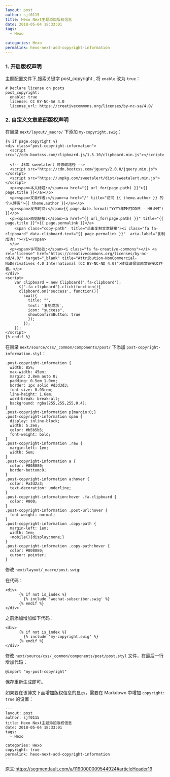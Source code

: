 ```yaml
---
layout: post
author: sjf0115
title: Hexo Next主题添加版权信息
date: 2018-05-04 18:33:01
tags:
  - Hexo

categories: Hexo
permalink: hexo-next-add-copyright-information
---
```


### 1. 开启版权声明

主题配置文件下,搜索关键字 post_copyright , 将 `enable` 改为 `true`：
```
# Declare license on posts
post_copyright:
  enable: true
  license: CC BY-NC-SA 4.0
  license_url: https://creativecommons.org/licenses/by-nc-sa/4.0/
```

### 2. 自定义文章底部版权声明

在目录 `next/layout/_macro/` 下添加 `my-copyright.swig`：
```
{% if page.copyright %}
<div class="post-copyright-information">
  <script src="//cdn.bootcss.com/clipboard.js/1.5.10/clipboard.min.js"></script>

  <!-- JS库 sweetalert 可修改路径 -->
  <script src="https://cdn.bootcss.com/jquery/2.0.0/jquery.min.js"></script>
  <script src="https://unpkg.com/sweetalert/dist/sweetalert.min.js"></script>
  <p><span>本文标题:</span><a href="{{ url_for(page.path) }}">{{ page.title }}</a></p>
  <p><span>文章作者:</span><a href="/" title="访问 {{ theme.author }} 的个人博客">{{ theme.author }}</a></p>
  <p><span>发布时间:</span>{{ page.date.format("YYYY年MM月DD日 - HH:MM") }}</p>
  <p><span>原始链接:</span><a href="{{ url_for(page.path) }}" title="{{ page.title }}">{{ page.permalink }}</a>
    <span class="copy-path"  title="点击复制文章链接"><i class="fa fa-clipboard" data-clipboard-text="{{ page.permalink }}"  aria-label="复制成功！"></i></span>
  </p>
  <p><span>许可协议:</span><i class="fa fa-creative-commons"></i> <a rel="license" href="https://creativecommons.org/licenses/by-nc-nd/4.0/" target="_blank" title="Attribution-NonCommercial-NoDerivatives 4.0 International (CC BY-NC-ND 4.0)">转载请保留原文链接及作者。</p>  
</div>
<script>
    var clipboard = new Clipboard('.fa-clipboard');
      $(".fa-clipboard").click(function(){
      clipboard.on('success', function(){
        swal({   
          title: "",   
          text: '复制成功',
          icon: "success",
          showConfirmButton: true
          });
        });
    });  
</script>
{% endif %}
```
在目录 `next/source/css/_common/components/post/` 下添加 `post-copyright-information.styl`：
```
.post-copyright-information {
  width: 85%;
  max-width: 45em;
  margin: 2.8em auto 0;
  padding: 0.5em 1.0em;
  border: 1px solid #d3d3d3;
  font-size: 0.93rem;
  line-height: 1.6em;
  word-break: break-all;
  background: rgba(255,255,255,0.4);
}
.post-copyright-information p{margin:0;}
.post-copyright-information span {
  display: inline-block;
  width: 5.2em;
  color: #b5b5b5;
  font-weight: bold;
}
.post-copyright-information .raw {
  margin-left: 1em;
  width: 5em;
}
.post-copyright-information a {
  color: #808080;
  border-bottom:0;
}
.post-copyright-information a:hover {
  color: #a3d2a3;
  text-decoration: underline;
}
.post-copyright-information:hover .fa-clipboard {
  color: #000;
}
.post-copyright-information .post-url:hover {
  font-weight: normal;
}
.post-copyright-information .copy-path {
  margin-left: 1em;
  width: 1em;
  +mobile(){display:none;}
}
.post-copyright-information .copy-path:hover {
  color: #808080;
  cursor: pointer;
}
```
修改 `next/layout/_macro/post.swig`:

在代码：
```
<div>
      {% if not is_index %}
        {% include 'wechat-subscriber.swig' %}
      {% endif %}
</div>
```
之前添加增加如下代码：
```
<div>
      {% if not is_index %}
        {% include 'my-copyright.swig' %}
      {% endif %}
</div>
```
修改 `next/source/css/_common/components/post/post.styl` 文件，在最后一行增加代码：
```
@import "my-post-copyright"
```
保存重新生成即可。

如果要在该博文下面增加版权信息的显示，需要在 Markdown 中增加 `copyright: true` 的设置：
```
---
layout: post
author: sjf0115
title: Hexo Next主题添加版权信息
date: 2018-05-04 18:33:01
tags:
  - Hexo

categories: Hexo
copyright: true
permalink: hexo-next-add-copyright-information
---
```
原文:https://segmentfault.com/a/1190000009544924#articleHeader19
